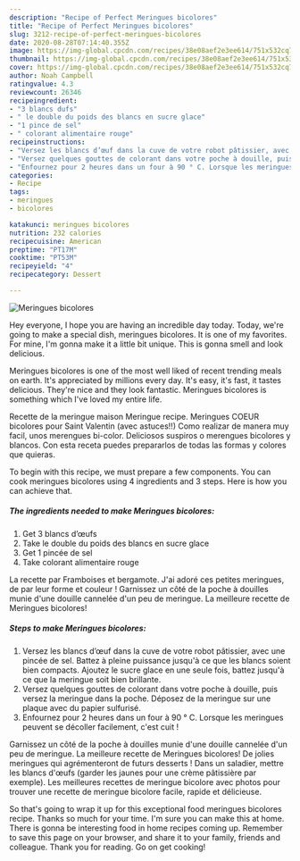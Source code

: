 ```yaml
---
description: "Recipe of Perfect Meringues bicolores"
title: "Recipe of Perfect Meringues bicolores"
slug: 3212-recipe-of-perfect-meringues-bicolores
date: 2020-08-28T07:14:40.355Z
image: https://img-global.cpcdn.com/recipes/38e08aef2e3ee614/751x532cq70/meringues-bicolores-photo-principale-de-la-recette.jpg
thumbnail: https://img-global.cpcdn.com/recipes/38e08aef2e3ee614/751x532cq70/meringues-bicolores-photo-principale-de-la-recette.jpg
cover: https://img-global.cpcdn.com/recipes/38e08aef2e3ee614/751x532cq70/meringues-bicolores-photo-principale-de-la-recette.jpg
author: Noah Campbell
ratingvalue: 4.3
reviewcount: 26346
recipeingredient:
- "3 blancs dufs"
- " le double du poids des blancs en sucre glace"
- "1 pince de sel"
- " colorant alimentaire rouge"
recipeinstructions:
- "Versez les blancs d’œuf dans la cuve de votre robot pâtissier, avec une pincée de sel. Battez à pleine puissance jusqu&#39;à ce que les blancs soient bien compacts. Ajoutez le sucre glace en une seule fois, battez jusqu&#39;à ce que la meringue soit bien brillante."
- "Versez quelques gouttes de colorant dans votre poche à douille, puis versez la meringue dans la poche. Déposez de la meringue sur une plaque avec du papier sulfurisé."
- "Enfournez pour 2 heures dans un four à 90 ° C. Lorsque les meringues peuvent se décoller facilement, c&#39;est cuit !"
categories:
- Recipe
tags:
- meringues
- bicolores

katakunci: meringues bicolores 
nutrition: 232 calories
recipecuisine: American
preptime: "PT17M"
cooktime: "PT53M"
recipeyield: "4"
recipecategory: Dessert

---
```



![Meringues bicolores](https://img-global.cpcdn.com/recipes/38e08aef2e3ee614/751x532cq70/meringues-bicolores-photo-principale-de-la-recette.jpg)

Hey everyone, I hope you are having an incredible day today. Today, we're going to make a special dish, meringues bicolores. It is one of my favorites. For mine, I'm gonna make it a little bit unique. This is gonna smell and look delicious.

Meringues bicolores is one of the most well liked of recent trending meals on earth. It's appreciated by millions every day. It's easy, it's fast, it tastes delicious. They're nice and they look fantastic. Meringues bicolores is something which I've loved my entire life.

Recette de la meringue maison Meringue recipe. Meringues COEUR bicolores pour Saint Valentin (avec astuces!!) Como realizar de manera muy facil, unos merengues bi-color. Deliciosos suspiros o merengues bicolores y blancos. Con esta receta puedes prepararlos de todas las formas y colores que quieras.


To begin with this recipe, we must prepare a few components. You can cook meringues bicolores using 4 ingredients and 3 steps. Here is how you can achieve that.

<!--inarticleads1-->

##### The ingredients needed to make Meringues bicolores:

1. Get 3 blancs d’œufs
1. Take  le double du poids des blancs en sucre glace
1. Get 1 pincée de sel
1. Take  colorant alimentaire rouge


La recette par Framboises et bergamote. J&#39;ai adoré ces petites meringues, de par leur forme et couleur ! Garnissez un côté de la poche à douilles munie d&#39;une douille cannelée d&#39;un peu de meringue. La meilleure recette de Meringues bicolores! 

<!--inarticleads2-->

##### Steps to make Meringues bicolores:

1. Versez les blancs d’œuf dans la cuve de votre robot pâtissier, avec une pincée de sel. Battez à pleine puissance jusqu&#39;à ce que les blancs soient bien compacts. Ajoutez le sucre glace en une seule fois, battez jusqu&#39;à ce que la meringue soit bien brillante.
1. Versez quelques gouttes de colorant dans votre poche à douille, puis versez la meringue dans la poche. Déposez de la meringue sur une plaque avec du papier sulfurisé.
1. Enfournez pour 2 heures dans un four à 90 ° C. Lorsque les meringues peuvent se décoller facilement, c&#39;est cuit !


Garnissez un côté de la poche à douilles munie d&#39;une douille cannelée d&#39;un peu de meringue. La meilleure recette de Meringues bicolores! De jolies meringues qui agrémenteront de futurs desserts ! Dans un saladier, mettre les blancs d&#39;œufs (garder les jaunes pour une crème pâtissière par exemple). Les meilleures recettes de meringue bicolore avec photos pour trouver une recette de meringue bicolore facile, rapide et délicieuse. 

So that's going to wrap it up for this exceptional food meringues bicolores recipe. Thanks so much for your time. I'm sure you can make this at home. There is gonna be interesting food in home recipes coming up. Remember to save this page on your browser, and share it to your family, friends and colleague. Thank you for reading. Go on get cooking!
